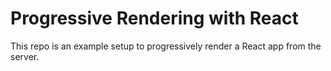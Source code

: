 # Progressive Rendering with React

This repo is an example setup to progressively render a React app from the server.
